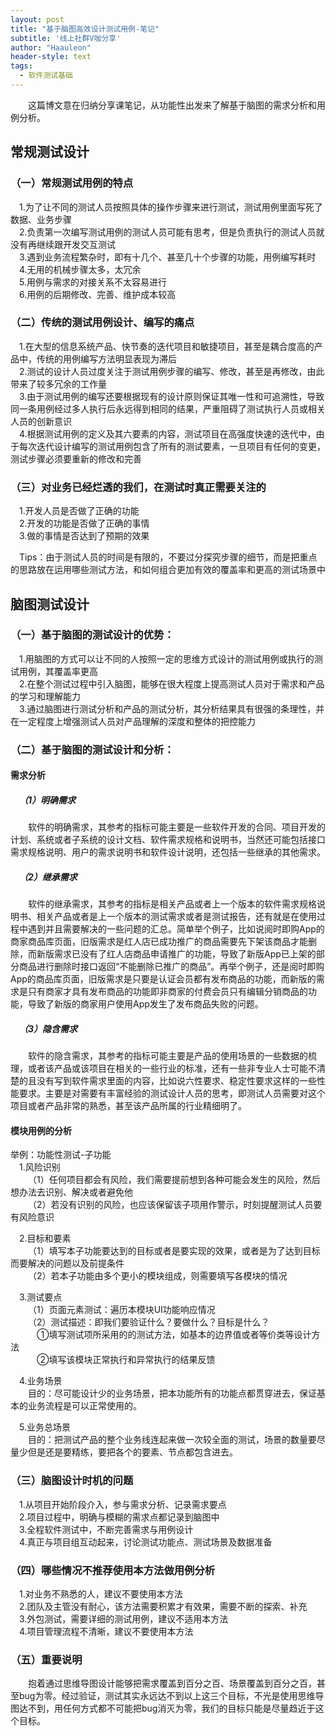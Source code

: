 ```yaml
---
layout: post
title: "基于脑图高效设计测试用例-笔记"
subtitle: '线上社群V咖分享'
author: "Haauleon"
header-style: text
tags:
  - 软件测试基础
---
```


&emsp;&emsp;这篇博文意在归纳分享课笔记，从功能性出发来了解基于脑图的需求分析和用例分析。




## 常规测试设计
### （一）常规测试用例的特点         
&emsp;1.为了让不同的测试人员按照具体的操作步骤来进行测试，测试用例里面写死了数据、业务步骤           
&emsp;2.负责第一次编写测试用例的测试人员可能有思考，但是负责执行的测试人员就没有再继续跟开发交互测试           
&emsp;3.遇到业务流程繁杂时，即有十几个、甚至几十个步骤的功能，用例编写耗时          
&emsp;4.无用的机械步骤太多，太冗余        
&emsp;5.用例与需求的对接关系不太容易进行           
&emsp;6.用例的后期修改、完善、维护成本较高              


### （二）传统的测试用例设计、编写的痛点               
&emsp;1.在大型的信息系统产品、快节奏的迭代项目和敏捷项目，甚至是耦合度高的产品中，传统的用例编写方法明显表现为滞后              
&emsp;2.测试的设计人员过度关注于测试用例步骤的编写、修改，甚至是再修改，由此带来了较多冗余的工作量           
&emsp;3.由于测试用例的编写还要根据现有的设计原则保证其唯一性和可追溯性，导致同一条用例经过多人执行后永远得到相同的结果，严重阻碍了测试执行人员或相关人员的创新意识            
&emsp;4.根据测试用例的定义及其六要素的内容，测试项目在高强度快速的迭代中，由于每次迭代设计编写的测试用例包含了所有的测试要素，一旦项目有任何的变更，测试步骤必须要重新的修改和完善           


### （三）对业务已经烂透的我们，在测试时真正需要关注的            
&emsp;1.开发人员是否做了正确的功能       
&emsp;2.开发的功能是否做了正确的事情           
&emsp;3.做的事情是否达到了预期的效果    

&emsp;Tips：由于测试人员的时间是有限的，不要过分探究步骤的细节，而是把重点的思路放在运用哪些测试方法，和如何组合更加有效的覆盖率和更高的测试场景中        

## 脑图测试设计          
### （一）基于脑图的测试设计的优势：       
&emsp;1.用脑图的方式可以让不同的人按照一定的思维方式设计的测试用例或执行的测试用例，其覆盖率更高           
&emsp;2.在整个测试过程中引入脑图，能够在很大程度上提高测试人员对于需求和产品的学习和理解能力          
&emsp;3.通过脑图进行测试分析和产品的测试分析，其分析结果具有很强的条理性，并在一定程度上增强测试人员对产品理解的深度和整体的把控能力             


### （二）基于脑图的测试设计和分析：         
#### 需求分析      
##### &emsp;（1）明确需求       
&emsp;&emsp;软件的明确需求，其参考的指标可能主要是一些软件开发的合同、项目开发的计划、系统或者子系统的设计文档、软件需求规格和说明书，当然还可能包括接口需求规格说明、用户的需求说明书和软件设计说明，还包括一些继承的其他需求。          

##### &emsp;（2）继承需求      
&emsp;&emsp;软件的继承需求，其参考的指标是相关产品或者上一个版本的软件需求规格说明书、相关产品或者是上一个版本的测试需求或者是测试报告，还有就是在使用过程中遇到并且需要解决的一些问题的汇总。简单举个例子，比如说阅时即购App的商家商品库页面，旧版需求是红人店已成功推广的商品需要先下架该商品才能删除，而新版需求已没有了红人店商品申请推广的功能，导致了新版App已上架的部分商品进行删除时接口返回“不能删除已推广的商品”。再举个例子，还是阅时即购App的商品库页面，旧版需求是只要是认证会员都有发布商品的功能，而新版的需求是只有商家才具有发布商品的功能即非商家的付费会员只有编辑分销商品的功能，导致了新版的商家用户使用App发生了发布商品失败的问题。           

##### &emsp;（3）隐含需求        
&emsp;&emsp;软件的隐含需求，其参考的指标可能主要是产品的使用场景的一些数据的梳理，或者该产品或该项目在相关的一些行业的标准，还有一些非专业人士可能不清楚的且没有写到软件需求里面的内容，比如说六性要求、稳定性要求这样的一些性能要求。主要是对需要有丰富经验的测试设计人员的思考，即测试人员需要对这个项目或者产品非常的熟悉，甚至该产品所属的行业精细明了。        


#### 模块用例的分析       

举例：功能性测试-子功能            
&emsp;1.风险识别      
&emsp;&emsp;（1）任何项目都会有风险，我们需要提前想到各种可能会发生的风险，然后想办法去识别、解决或者避免他       
&emsp;&emsp;（2）若没有识别的风险，也应该保留该子项用作警示，时刻提醒测试人员要有风险意识      

&emsp;2.目标和要素            
&emsp;&emsp;（1）填写本子功能要达到的目标或者是要实现的效果，或者是为了达到目标而要解决的问题以及前提条件            
&emsp;&emsp;（2）若本子功能由多个更小的模块组成，则需要填写各模块的情况         

&emsp;3.测试要点      
&emsp;&emsp;（1）页面元素测试：遍历本模块UI功能响应情况       
&emsp;&emsp;（2）测试描述：即我们要验证什么？要做什么？目标是什么？       
&emsp;&emsp;&emsp;①填写测试项所采用的的测试方法，如基本的边界值或者等价类等设计方法       
&emsp;&emsp;&emsp;②填写该模块正常执行和异常执行的结果反馈

&emsp;4.业务场景       
&emsp;&emsp;目的：尽可能设计少的业务场景，把本功能所有的功能点都贯穿进去，保证基本的业务流程是可以正常使用的。                       

&emsp;5.业务总场景         
&emsp;&emsp;目的：把测试产品的整个业务线连起来做一次较全面的测试，场景的数量要尽量少但是还是要精练，要把各个的要素、节点都包含进去。         


### （三）脑图设计时机的问题   
&emsp;1.从项目开始阶段介入，参与需求分析、记录需求要点     
&emsp;2.项目过程中，明确与模糊的需求点都记录到脑图中      
&emsp;3.全程软件测试中，不断完善需求与用例设计    
&emsp;4.真正与项目组互动起来，讨论测试功能点、测试场景及数据准备       


### （四）哪些情况不推荐使用本方法做用例分析       
&emsp;1.对业务不熟悉的人，建议不要使用本方法    
&emsp;2.团队及主管没有耐心，该方法需要积累才有效果，需要不断的探索、补充      
&emsp;3.外包测试，需要详细的测试用例，建议不适用本方法     
&emsp;4.项目管理流程不清晰，建议不要使用本方法        


### （五）重要说明     
&emsp;&emsp;抱着通过思维导图设计能够把需求覆盖到百分之百、场景覆盖到百分之百，甚至bug为零。经过验证，测试其实永远达不到以上这三个目标，不光是使用思维导图达不到，用任何方式都不可能把bug消灭为零，我们的目标只能是尽量趋近于这个目标。